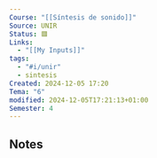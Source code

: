 ```yaml
---
Course: "[[Síntesis de sonido]]"
Source: UNIR
Status: 🟥
Links:
  - "[[My Inputs]]"
tags:
  - "#i/unir"
  - sintesis
Created: 2024-12-05 17:20
Tema: "6"
modified: 2024-12-05T17:21:13+01:00
Semester: 4
---
```

## Notes
